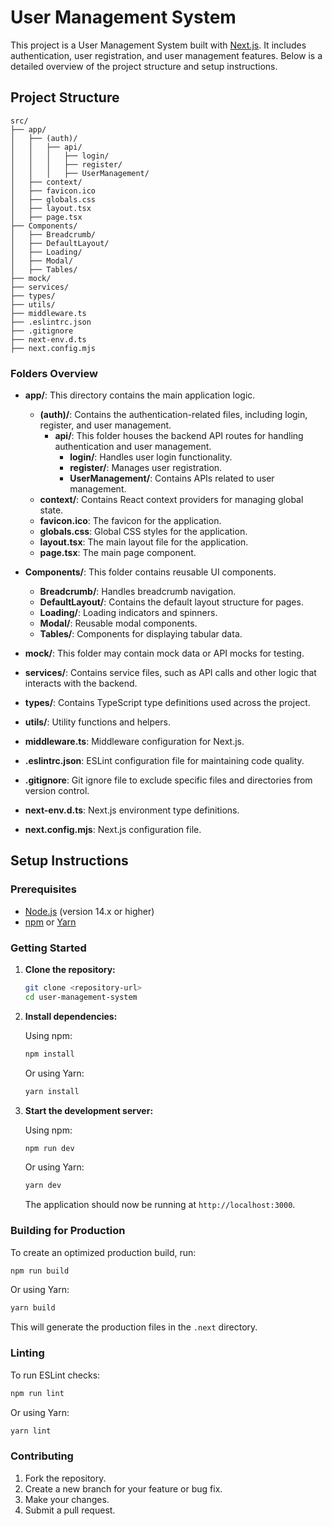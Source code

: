 
# User Management System

This project is a User Management System built with [Next.js](https://nextjs.org/). It includes authentication, user registration, and user management features. Below is a detailed overview of the project structure and setup instructions.

## Project Structure

```
src/
├── app/
│   ├── (auth)/
│   │   ├── api/
│   │   │   ├── login/
│   │   │   ├── register/
│   │   │   ├── UserManagement/
│   ├── context/
│   ├── favicon.ico
│   ├── globals.css
│   ├── layout.tsx
│   ├── page.tsx
├── Components/
│   ├── Breadcrumb/
│   ├── DefaultLayout/
│   ├── Loading/
│   ├── Modal/
│   ├── Tables/
├── mock/
├── services/
├── types/
├── utils/
├── middleware.ts
├── .eslintrc.json
├── .gitignore
├── next-env.d.ts
├── next.config.mjs
```

### Folders Overview

- **app/**: This directory contains the main application logic.
  - **(auth)/**: Contains the authentication-related files, including login, register, and user management.
    - **api/**: This folder houses the backend API routes for handling authentication and user management.
      - **login/**: Handles user login functionality.
      - **register/**: Manages user registration.
      - **UserManagement/**: Contains APIs related to user management.
  - **context/**: Contains React context providers for managing global state.
  - **favicon.ico**: The favicon for the application.
  - **globals.css**: Global CSS styles for the application.
  - **layout.tsx**: The main layout file for the application.
  - **page.tsx**: The main page component.

- **Components/**: This folder contains reusable UI components.
  - **Breadcrumb/**: Handles breadcrumb navigation.
  - **DefaultLayout/**: Contains the default layout structure for pages.
  - **Loading/**: Loading indicators and spinners.
  - **Modal/**: Reusable modal components.
  - **Tables/**: Components for displaying tabular data.

- **mock/**: This folder may contain mock data or API mocks for testing.

- **services/**: Contains service files, such as API calls and other logic that interacts with the backend.

- **types/**: Contains TypeScript type definitions used across the project.

- **utils/**: Utility functions and helpers.

- **middleware.ts**: Middleware configuration for Next.js.

- **.eslintrc.json**: ESLint configuration file for maintaining code quality.

- **.gitignore**: Git ignore file to exclude specific files and directories from version control.

- **next-env.d.ts**: Next.js environment type definitions.

- **next.config.mjs**: Next.js configuration file.

## Setup Instructions

### Prerequisites

- [Node.js](https://nodejs.org/) (version 14.x or higher)
- [npm](https://www.npmjs.com/) or [Yarn](https://yarnpkg.com/)

### Getting Started

1. **Clone the repository:**

   ```bash
   git clone <repository-url>
   cd user-management-system
   ```

2. **Install dependencies:**

   Using npm:

   ```bash
   npm install
   ```

   Or using Yarn:

   ```bash
   yarn install
   ```

3. **Start the development server:**

   Using npm:

   ```bash
   npm run dev
   ```

   Or using Yarn:

   ```bash
   yarn dev
   ```

   The application should now be running at `http://localhost:3000`.

### Building for Production

To create an optimized production build, run:

```bash
npm run build
```

Or using Yarn:

```bash
yarn build
```

This will generate the production files in the `.next` directory.

### Linting

To run ESLint checks:

```bash
npm run lint
```

Or using Yarn:

```bash
yarn lint
```

### Contributing

1. Fork the repository.
2. Create a new branch for your feature or bug fix.
3. Make your changes.
4. Submit a pull request.
